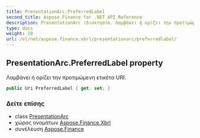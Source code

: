 ```yaml
---
title: PresentationArc.PreferredLabel
second_title: Aspose.Finance for .NET API Reference
description: PresentationArc ιδιοκτησία. Λαμβάνει ή ορίζει την προτιμώμενη ετικέτα URI.
type: docs
weight: 10
url: /el/net/aspose.finance.xbrl/presentationarc/preferredlabel/
---
```

## PresentationArc.PreferredLabel property

Λαμβάνει ή ορίζει την προτιμώμενη ετικέτα URI.

```csharp
public Uri PreferredLabel { get; set; }
```

### Δείτε επίσης

* class [PresentationArc](../)
* χώρος ονομάτων [Aspose.Finance.Xbrl](../../presentationarc/)
* συνέλευση [Aspose.Finance](../../../)


